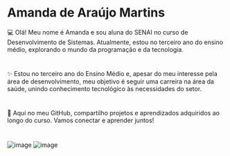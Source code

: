 # Amanda de Araújo Martins

💻 Olá! Meu nome é Amanda e sou aluna do SENAI no curso de Desenvolvimento de Sistemas. Atualmente, estou no terceiro ano do ensino médio, explorando o mundo da programação e da tecnologia. 

# 

✨ Estou no terceiro ano do Ensino Médio e, apesar do meu interesse pela área de desenvolvimento, meu objetivo é seguir uma carreira na área da saúde, unindo conhecimento tecnológico às necessidades do setor. 

#

🚀 Aqui no meu GitHub, compartilho projetos e aprendizados adquiridos ao longo do curso. Vamos conectar e aprender juntos! 

#

![image](https://github.com/user-attachments/assets/530d0431-dcd7-4542-b5a0-42253188f42d)
![image](https://github.com/user-attachments/assets/3667f1ea-7765-470c-afe6-f6657745ef4f)


